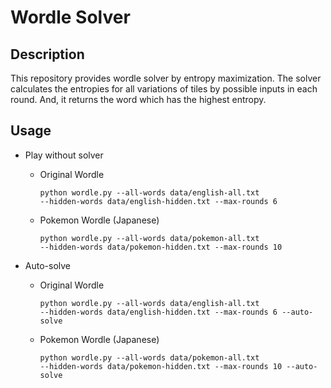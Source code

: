 # Wordle Solver

## Description
This repository provides wordle solver by entropy maximization. The solver calculates the entropies for all variations of tiles by possible inputs in each round. And, it returns the word which has the highest entropy.

## Usage

* Play without solver
    + Original Wordle
        ```
        python wordle.py --all-words data/english-all.txt
        --hidden-words data/english-hidden.txt --max-rounds 6
        ```

    + Pokemon Wordle (Japanese)
        ```
        python wordle.py --all-words data/pokemon-all.txt
        --hidden-words data/pokemon-hidden.txt --max-rounds 10
        ```

* Auto-solve
    + Original Wordle
        ```
        python wordle.py --all-words data/english-all.txt
        --hidden-words data/english-hidden.txt --max-rounds 6 --auto-solve
        ```

    + Pokemon Wordle (Japanese)
        ```
        python wordle.py --all-words data/pokemon-all.txt
        --hidden-words data/pokemon-hidden.txt --max-rounds 10 --auto-solve
        ```